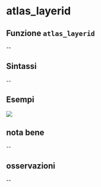 # atlas\_layerid

## Funzione `atlas_layerid`

--

## Sintassi

--

## Esempi

![](https://github.com/pigreco/HfcQGIS/tree/852bbb62a0d5b7739914d4de0ea5b1ebbb5d81d1/img/variabili/atlas_layerid/atlas_layerid1.png)

## nota bene

--

## osservazioni

--

